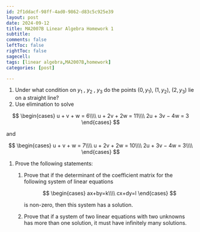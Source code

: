 ```yaml
---
id: 2f1ddacf-98ff-4ad0-9862-d83c5c925e39
layout: post
date: 2024-09-12
title: MA2007B Linear Algebra Homework 1
subtitle: 
comments: false
leftToc: false
rightToc: false
sagecell: 
tags: [linear algebra,MA2007B,homework]
categories: [post]

---
```

1. Under what condition on $y_1$ , $y_2$ , $y_3$ do the points $(0, y_1 )$, $(1, y_2 )$,
$(2, y_3 )$ lie on a straight line?
2. Use elimination to solve

$$
\begin{cases}
u + v + w = 6\\\\
u + 2v + 2w = 11\\\\
2u + 3v − 4w = 3
\end{cases}
$$


and



$$
\begin{cases}
u + v + w = 7\\\\
u + 2v + 2w = 10\\\\
2u + 3v − 4w = 3\\\\
\end{cases}
$$

1. Prove the following statements:
	1. Prove that if the determinant of the coefficient matrix for the following system of linear equations

		$$
		\begin{cases}
		ax+by=k\\\\
		cx+dy=l
		\end{cases}
		$$


		is non-zero, then this system has a solution.

	2. Prove that if a system of two linear equations with two unknowns has more than one solution, it must have infinitely many solutions.
